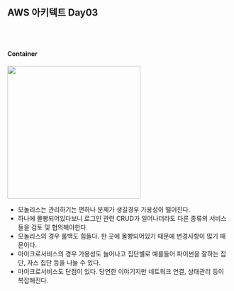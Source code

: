 

## AWS 아키텍트 Day03

<br/>
<br/>

#### Container

<img src="https://github.com/user-attachments/assets/e22be1aa-3421-4d98-99c5-d9210cc609dc" width="300">

- 모놀리스는 관리하기는 편하나 문제가 생길경우 가용성이 떨어진다.
- 하나에 몰빵되어있다보니 로그인 관련 CRUD가 일어나더라도 다른 종류의 서비스들을 검토 및 협의해야한다.
- 모놀리스의 경우 롤백도 힘들다. 한 곳에 몰빵되어있기 때문에 변경사항이 많기 때문이다.
- 마이크로서비스의 경우 가용성도 늘어나고 집단별로 예를들어 파이썬을 잘하는 집단, 자스 집단 등을 나눌 수 있다.
- 마이크로서비스도 단점이 있다. 당연한 이야기지만 네트워크 연결, 상태관리 등이 복잡해진다. 

<br/>



#### 
